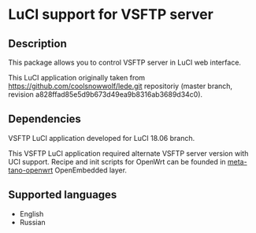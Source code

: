 # LuCI support for VSFTP server

## Description
This package allows you to control VSFTP server in LuCI web interface.

This LuCI application originally taken from https://github.com/coolsnowwolf/lede.git
repositoriy (master branch, revision a828ffad85e5d9b673d49ea9b8316ab3689d34c0).

## Dependencies
VSFTP LuCI application developed for LuCI 18.06 branch.

This VSFTP LuCI application required alternate VSFTP server version with
UCI support. Recipe and init scripts for OpenWrt can be founded
in [meta-tano-openwrt](https://github.com/tano-systems/meta-tano-openwrt.git) OpenEmbedded layer.

## Supported languages
- English
- Russian
